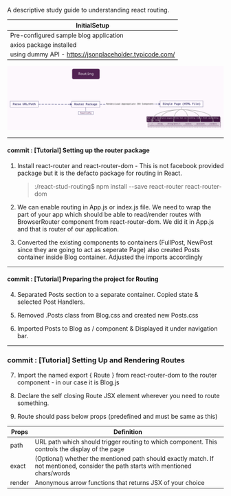 A descriptive study guide to understanding react routing.

| **InitialSetup** |
| --- |
|Pre-configured sample blog application|
|axios package installed|
|using dummy API - https://jsonplaceholder.typicode.com/|

![Routing](Routing.svg)

---
#### commit : [Tutorial] Setting up the router package
1. Install react-router and react-router-dom - This is not facebook provided package but it is the defacto package for routing in React.
    >:/react-stud-routing$ npm install --save react-router react-router-dom

2. We can enable routing in App.js or index.js file. We need to wrap the part of your app which should be able to read/render routes with BrowserRouter component from react-router-dom. We did it in App.js and that is router of our application.

3. Converted the existing components to containers (FullPost, NewPost since they are going to act as seperate Page) also created Posts container inside Blog container. Adjusted the imports accordingly
---
#### commit : [Tutorial] Preparing the project for Routing
4. Separated Posts section to a separate container. Copied state & selected Post Handlers.

5. Removed .Posts class from Blog.css and created new Posts.css

6. Imported Posts to Blog as / component & Displayed it under navigation bar.
---
### commit : [Tutorial] Setting Up and Rendering Routes
7. Import the named export { Route } from react-router-dom to the router component - in our case it is Blog.js

8. Declare the self closing Route JSX element wherever you need to route something.

9. Route should pass below props (predefined and must be same as this)

  | Props | Definition |
  | --- | --- |
  | path | URL path which should trigger routing to which component. This controls the display of the page |
  | exact | (Optional) whether the mentioned path should exactly match. If not mentioned, consider the path starts with mentioned chars/words |
  | render | Anonymous arrow functions that returns JSX of your choice |
